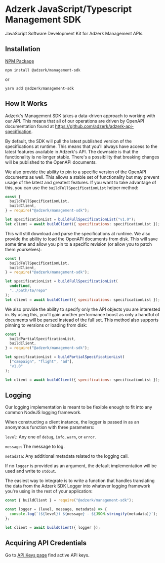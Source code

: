 # Adzerk JavaScript/Typescript Management SDK

JavaScript Software Development Kit for Adzerk Management APIs.

## Installation

[NPM Package](https://www.npmjs.com/package/@adzerk/management-sdk)

```shell
npm install @adzerk/management-sdk
```

or

```shell
yarn add @adzerk/management-sdk
```

## How It Works

Adzerk's Management SDK takes a data-driven approach to working with our API. This means that all of our operations are driven by OpenAPI documentation found at https://github.com/adzerk/adzerk-api-specification.

By default, the SDK will pull the latest published version of the specifications at runtime. This means that you'll always have access to the latest features available in Adzerk's API. The downside is that the functionality is no longer stable. There's a possibility that breaking changes will be published to the OpenAPI documents.

We also provide the ability to pin to a specific version of the OpenAPI documents as well. This allows a stable set of functionality but may prevent usage of the latest and greatest features. If you want to take advantage of this, you can use the `buildFullSpecificationList` helper method:

```js
const {
  buildFullSpecificationList,
  buildClient,
} = require("@adzerk/management-sdk");

let specificationList = buildFullSpecificationList("v1.0");
let client = await buildClient({ specifications: specificationList });
```

This will still download and parse the specifications at runtime. We also provide the ability to load the OpenAPI documents from disk. This will save some time and allow you pin to a specific revision (or allow you to patch them yourselves):

```js
const {
  buildFullSpecificationList,
  buildClient,
} = require("@adzerk/management-sdk");

let specificationList = buildFullSpecificationList(
  undefined,
  "../path/to/repo"
);
let client = await buildClient({ specifications: specificationList });
```

We also provide the ability to specify only the API objects you are interested in. By using this, you'll gain another performance boost as only a handful of documents will be parsed instead of the full set. This method also supports pinning to versions or loading from disk:

```js
const {
  buildPartialSpecificationList,
  buildClient,
} = require("@adzerk/management-sdk");

let specificationList = buildPartialSpecificationList(
  ["campaign", "flight", "ad"],
  "v1.0"
);

let client = await buildClient({ specifications: specificationList });
```

## Logging

Our logging implementation is meant to be flexible enough to fit into any common NodeJS logging framework.

When constructing a client instance, the logger is passed in as an anonymous function with three parameters:

`level`: Any one of `debug`, `info`, `warn`, or `error`.

`message`: The message to log.

`metadata`: Any additional metadata related to the logging call.

If no `logger` is provided as an argument, the default implementation will be used and write to `stdout`.

The easiest way to integrate is to write a function that handles translating the data from the Adzerk SDK Logger into whatever logging framework you're using in the rest of your application:

```js
const { buildClient } = require("@adzerk/management-sdk");

const logger = (level, message, metadata) => {
  console.log(`(${level}) ${message} - ${JSON.stringify(metadata)}`);
};

let client = await buildClient({ logger });
```

## Acquiring API Credentials

Go to [API Keys page](https://app.adzerk.com/#!/api-keys/) find active API keys.
